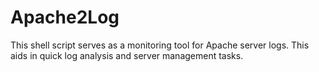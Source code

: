 # Apache2Log
This shell script serves as a monitoring tool for Apache server logs. This aids in quick log analysis and server management tasks.
